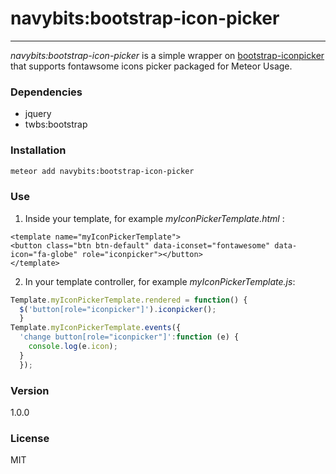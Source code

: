 # navybits:bootstrap-icon-picker
___
*navybits:bootstrap-icon-picker* is a simple wrapper on [bootstrap-iconpicker](http://victor-valencia.github.io/bootstrap-iconpicker/) that supports fontawsome icons picker packaged for Meteor Usage.
### Dependencies
  - jquery
  - twbs:bootstrap

### Installation
```sh
meteor add navybits:bootstrap-icon-picker
```
### Use
1. Inside your template, for example *myIconPickerTemplate.html* :
```
<template name="myIconPickerTemplate">
<button class="btn btn-default" data-iconset="fontawesome" data-icon="fa-globe" role="iconpicker"></button>
</template>
```
2. In your template controller, for example *myIconPickerTemplate.js*:
```javascript
Template.myIconPickerTemplate.rendered = function() {
  $('button[role="iconpicker"]').iconpicker();
  }
Template.myIconPickerTemplate.events({
  'change button[role="iconpicker"]':function (e) {
    console.log(e.icon);
  }
  });
```

### Version
1.0.0

### License

MIT
